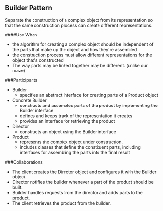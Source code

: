 
Builder Pattern
----------------
Separate the construction of a complex object from its
representation so that the same construction process can
create different representations.

####Use When
* the algorithm for creating a complex object should be independent
of the parts that make up the object and how they're assembled
* the construction process must allow different representations for
the object that's constructed
* The way parts may be linked together may be different. (unlike
our maze)

###Participants
* Builder
    * specifies an abstract interface for creating parts of a Product object
* Concrete Builder
    * constructs and assembles parts of the product by implementing the Builder interface
    * defines and keeps track of the representation it creates
    * provides an interface for retrieving the product 
* Director
    * constructs an object using the Builder interface
* Product
    * represents the complex object under construction.
    * includes classes that define the constituent parts, including interfaces for assembling the parts into the final result
    
###Collaborations
* The client creates the Director object and configures it with the Builder object.
* Director notifies the builder whenever a part of the product should be built.
* Builder handles requests from the director and adds parts to the product.
* The client retrieves the product from the builder. 